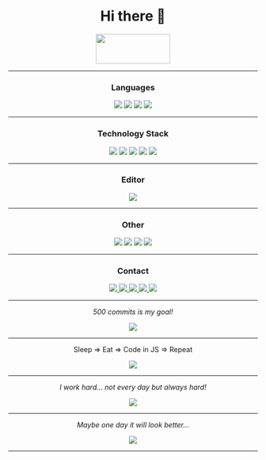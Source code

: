 <h1 align="center">Hi there 👋</h1>

<p align="center">
  <img width="150" height="60" src="https://media.discordapp.net/attachments/695239250764890182/1103306681749876817/carbon.png" />
</p>

<hr />

<h3 align="center"> Languages </h3>
<p align="center">
  <img src="https://img.shields.io/badge/javascript-%23323330.svg?style=for-the-badge&logo=javascript&logoColor=%23F7DF1E" />
  <img src="https://img.shields.io/badge/typescript-%23007ACC.svg?style=for-the-badge&logo=typescript&logoColor=white" />
  <img src="https://img.shields.io/badge/html5-%23E34F26.svg?style=for-the-badge&logo=html5&logoColor=white" />
  <img src="https://img.shields.io/badge/css3-%231572B6.svg?style=for-the-badge&logo=css3&logoColor=white" />
</p>

<hr />

<h3 align="center"> Technology Stack </h3>
<p align="center">
  <img src="https://img.shields.io/badge/node.js-6DA55F?style=for-the-badge&logo=node.js&logoColor=white" />
  <img src="https://img.shields.io/badge/express.js-%23404d59.svg?style=for-the-badge&logo=express&logoColor=%2361DAFB" />
  <img src="https://img.shields.io/badge/react-%2320232a.svg?style=for-the-badge&logo=react&logoColor=%2361DAFB" />
  <img src="https://img.shields.io/badge/vuejs-%2335495e.svg?style=for-the-badge&logo=vuedotjs&logoColor=%234FC08D" />
  <img src="https://img.shields.io/badge/MongoDB-%234ea94b.svg?style=for-the-badge&logo=mongodb&logoColor=white" />
</p>

<hr />

<h3 align="center"> Editor </h3>
<p align="center">
  <img src="https://img.shields.io/badge/Visual%20Studio%20Code-0078d7.svg?style=for-the-badge&logo=visual-studio-code&logoColor=white" />
</p>

<hr />

<h3 align="center"> Other </h3>
<p align="center">
  <img src="https://img.shields.io/badge/git-%23F05033.svg?style=for-the-badge&logo=git&logoColor=white" />
  <img src="https://img.shields.io/badge/github-%23121011.svg?style=for-the-badge&logo=github&logoColor=white" />
  <img src="https://img.shields.io/badge/NPM-%23CB3837.svg?style=for-the-badge&logo=npm&logoColor=white" />
  <img src="https://img.shields.io/badge/Postman-FF6C37?style=for-the-badge&logo=postman&logoColor=white" />
</p>

<hr />

<h3 align="center"> Contact </h3>

<p align="center">
   <a href = "https://www.linkedin.com/in/bartosz-pieczek-a7b118274/">
    <img src="https://img.shields.io/badge/linkedin-%230077B5.svg?style=for-the-badge&logo=linkedin&logoColor=white" />
  </a>
  
  <a href="https://discordapp.com/users/536120372928577546">
    <img src="https://img.shields.io/badge/Discord-%235865F2.svg?style=for-the-badge&logo=discord&logoColor=white" />
  </a>
  
  <a href = "mailto:bartoszpieczek@gmail.com">
    <img src="https://img.shields.io/badge/Gmail-D14836?style=for-the-badge&logo=gmail&logoColor=white" />
  </a>
  
  <a href = "https://www.facebook.com/100009938498878/">
    <img src="https://img.shields.io/badge/Messenger-00B2FF?style=for-the-badge&logo=messenger&logoColor=white" />
  </a>
  
  <a href = "https://trello.com/u/bartoszpieczek30">
    <img src="https://img.shields.io/badge/Trello-%23026AA7.svg?style=for-the-badge&logo=Trello&logoColor=white" />
  </a>
</p>

<hr />

<p align="center">
  <i>500 commits is my goal!</i>
</p>

<p align="center">
  <img src="https://github-readme-stats.vercel.app/api?username=bpieczek&show_icons=true&hide_border=true&theme=radical" />
</p>

<hr />

<p align="center">
  Sleep => Eat => Code in JS => Repeat
</p>

<p align="center">
  <img src="https://github-readme-stats.vercel.app/api/top-langs/?username=bpieczek&hide_border=true&theme=radical" />
</p>

<hr />

<p align="center">
  <i>I work hard... not every day but always hard!</i>
</p>

<p align="center">
  <img src="http://github-readme-streak-stats.herokuapp.com?user=bpieczek&hide_border=true&date_format=M%20j%5B%2C%20Y%5D&theme=radical" />
</p>

<hr />

<p align="center">
  <i>Maybe one day it will look better...</i>
</p>
<p align="center">
  <img src="https://github-profile-trophy.vercel.app/?username=bpieczek&hide_border=true&theme=radical" />
</p>

<hr />
